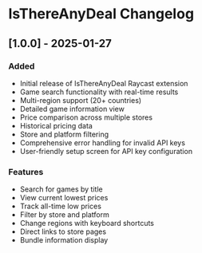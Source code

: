 # IsThereAnyDeal Changelog

## [1.0.0] - 2025-01-27

### Added

- Initial release of IsThereAnyDeal Raycast extension
- Game search functionality with real-time results
- Multi-region support (20+ countries)
- Detailed game information view
- Price comparison across multiple stores
- Historical pricing data
- Store and platform filtering
- Comprehensive error handling for invalid API keys
- User-friendly setup screen for API key configuration

### Features

- Search for games by title
- View current lowest prices
- Track all-time low prices
- Filter by store and platform
- Change regions with keyboard shortcuts
- Direct links to store pages
- Bundle information display
